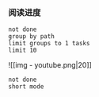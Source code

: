 

### 阅读进度

```tasks
not done 
group by path
limit groups to 1 tasks
limit 10
```









![[img - youtube.png|20]]
```tasks
not done
short mode
```




